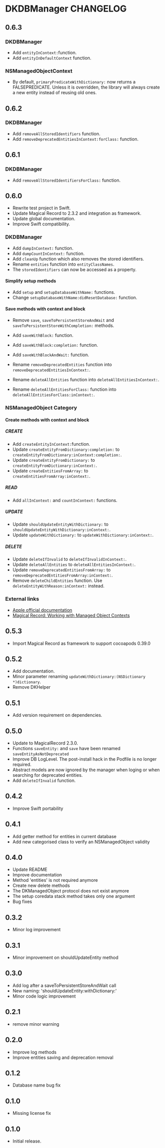 # DKDBManager CHANGELOG

## 0.6.3

### DKDBManager

- Add `entityInContext:`function.
- Add `entityInDefaultContext` function.

### NSManagedObjectContext

- By default, `primaryPredicateWithDictionary:` now returns a FALSEPREDICATE. Unless it is overridden, the library will always create a new entity instead of reusing old ones.

## 0.6.2

### DKDBManager

- Add `removeAllStoredIdentifiers` function.
- Add `removeDeprecatedEntitiesInContext:forClass:` function.

## 0.6.1

### DKDBManager

- Add `removeAllStoredIdentifiersForClass:` function.

## 0.6.0

- Rewrite test project in Swift.
- Update Magical Record to 2.3.2 and integration as framework.
- Update global documentation.
- Improve Swift compatibility.

### DKDBManager

- Add `dumpInContext:` function.
- Add `dumpCountInContext:` function.
- Add `cleanUp` function which also removes the stored identifiers.
- Rename `entities` function into `entityClassNames`.
- The `storedIdentifiers` can now be accessed as a property.

#### Simplify setup methods

- Add `setup` and `setupDatabaseWithName:` functions.
- Change `setupDatabaseWithName:didResetDatabase:` function.

#### Save methods with context and block

- Remove `save`, `saveToPersistentStoreAndWait` and `saveToPersistentStoreWithCompletion:` methods.
- Add `saveWithBlock:` function.
- Add `saveWithBlock:completion:` function.
- Add `saveWithBlockAndWait:` function.

- Rename `removeDeprecatedEntities` function into `removeDeprecatedEntitiesInContext:`.
- Rename `deleteAllEntities` function into `deleteAllEntitiesInContext:`.
- Rename `deleteAllEntitiesForClass:` function into `deleteAllEntitiesForClass:inContext:`.

### NSManagedObject Category

#### Create methods with context and block

##### CREATE

- Add `createEntityInContext:`function.
- Update `createEntityFromDictionary:completion:` to `createEntityFromDictionary:inContext:completion:`.
- Update `createEntityFromDictionary:` to `createEntityFromDictionary:inContext:`.
- Update `createEntitiesFromArray:` to `createEntitiesFromArray:inContext:`.

##### READ

- Add `allInContext:` and `countInContext:` functions.

##### UPDATE

- Update `shouldUpdateEntityWithDictionary:` to `shouldUpdateEntityWithDictionary:inContext:`.
- Update `updateWithDictionary:` to `updateWithDictionary:inContext:`.

##### DELETE

- Update `deleteIfInvalid` to `deleteIfInvalidInContext:`.
- Update `deleteAllEntities` to `deleteAllEntitiesInContext:`.
- Update `removeDeprecatedEntitiesFromArray:` to `removeDeprecatedEntitiesFromArray:inContext:`.
- Remove `deleteChildEntities` function. Use `deleteEntityWithReason:inContext:` instead.

### External links

- [Apple official documentation](https://developer.apple.com/library/mac/documentation/Cocoa/Conceptual/CoreData/HowManagedObjectsarerelated.html)
- [Magical Record: Working with Managed Object Contexts](https://github.com/magicalpanda/MagicalRecord/wiki/Working-with-Managed-Object-Contexts)

## 0.5.3

- Import Magical Record as framework to support cocoapods 0.39.0

## 0.5.2

- Add documentation.
- Minor parameter renaming `updateWithDictionary:(NSDictionary *)dictionary`.
- Remove DKHelper

## 0.5.1

- Add version requirement on dependencies.

## 0.5.0

- Update to MagicalRecord 2.3.0.
- Functions `saveEntity:` and `save` have been renamed `saveEntityAsNotDeprecated`
- Improve DB LogLevel. The post-install hack in the Podfile is no longer required.
- Abstract models are now ignored by the manager when loging or when searching for deprecated entities.
- Add `deleteIfInvalid` function.

## 0.4.2

- Improve Swift portability

## 0.4.1

- Add getter method for entities in current database
- Add new categorised class to verify an NSManagedObject validity

## 0.4.0

- Update README
- Improve documentation
- Method 'entities' is not required anymore
- Create new delete methods
- The DKManagedObject protocol does not exist anymore
- The setup coredata stack method takes only one argument
- Bug fixes

## 0.3.2

- Minor log improvement

## 0.3.1

- Minor improvement on shouldUpdateEntity method

## 0.3.0

- Add log after a saveToPersistentStoreAndWait call
- New naming: 'shouldUpdateEntity:withDictionary:'
- Minor code logic improvement

## 0.2.1

- remove minor warning

## 0.2.0

- Improve log methods
- Improve entities saving and deprecation removal

## 0.1.2

- Database name bug fix

## 0.1.0

- Missing license fix

## 0.1.0

- Initial release.
